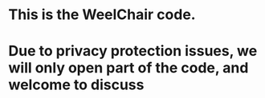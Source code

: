 # This is the WeelChair code.
# Due to privacy protection issues, we will only open part of the code, and welcome to discuss
